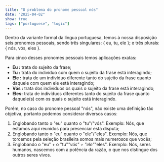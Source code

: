 ```yaml
---
title: "O problema do pronome pessoal nós"
date: "2025-04-02"
show: true
tags: ["portuguese", "logic"]
---
```


Dentro da variante formal da língua portuguesa, temos à nossa disposição seis
pronomes pessoais, sendo três singulares: { eu, tu, ele }; e três plurais: {
nós, vós, eles }.

Para cinco desses pronomes pessoais temos aplicações exatas:

-   **Eu :** trata do sujeito da frase;
-   **Tu :** trata do indivíduo com quem o sujeito da frase está interagindo;
-   **Ele :** trata de um indivíduo diferente tanto do sujeito da frase quanto
    daquele com quem ele está interagindo;
-   **Vós :** trata dos indivíduos os quais o sujeito da frase está interagindo;
-   **Eles:** trata de indivíduos diferentes tanto do sujeito da frase quanto
    daquele(s) com os quais o sujeito está interagindo.

Porém, no caso do pronome pessoal "nós", não existe uma definição tão objetiva,
portanto podemos considerar diversos casos:

1.  Englobando tanto o "eu" quanto o "tu"/"vós". Exemplo: Nós, que estamos aqui
    reunidos para presenciar esta disputa;
2.  Englobando tanto o "eu" quanto o "ele"/"eles". Exemplo: Nós, que torcemos
    pela seleção brasileira somos mais numerosos que vocês;
3.  Englobando o "eu" + o "tu"*"vós" + "ele"*"eles". Exemplo: Nós, seres
    humanos, nascemos com a potência da razão, o que nos distingue dos outros
    seres vivos.
